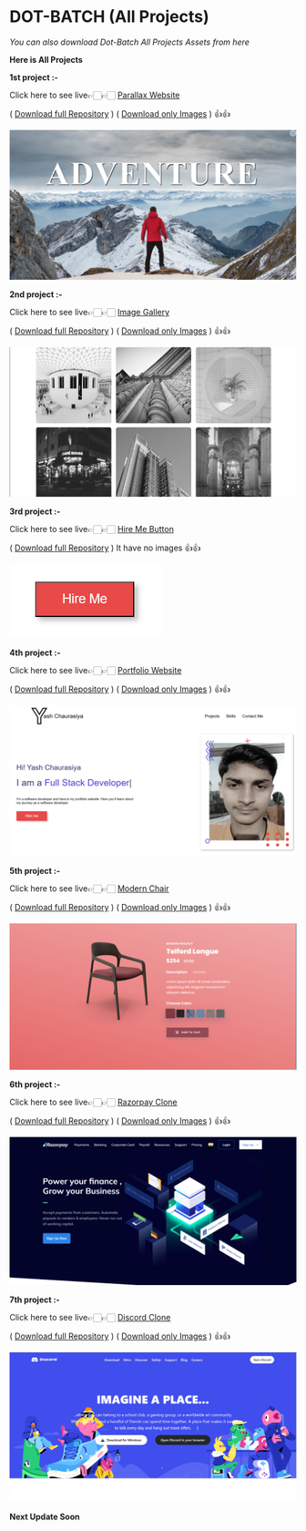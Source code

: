 # DOT-BATCH (All Projects)

_You can also download Dot-Batch All Projects Assets from here_

**Here is All Projects**

**1st project :-**

Click here to see live👉🏻👉🏻 [Parallax Website](https://yash-parallax.netlify.app/)

( [Download full Repository](https://download-directory.github.io/?url=https://github.com/imyash9/Dot-batch-projects/tree/master/parallax) ) ( [Download only Images](https://download-directory.github.io/?url=https://github.com/imyash9/Dot-batch-projects/tree/master/parallax/img/) ) 👍👍

![App Screenshot](./img/parallax.png)

**2nd project :-**

Click here to see live👉🏻👉🏻 [Image Gallery](https://yash-image-gallery.netlify.app/)

( [Download full Repository](https://download-directory.github.io/?url=https://github.com/imyash9/Dot-batch-projects/tree/master/image-gallery/) ) ( [Download only Images](https://download-directory.github.io/?url=https://github.com/imyash9/Dot-batch-projects/tree/master/image-gallery/img/) ) 👍👍

![App Screenshot](./img/image-gallery.png)

**3rd project :-**

Click here to see live👉🏻👉🏻 [Hire Me Button](https://yash-hire-button.netlify.app/)

( [Download full Repository](https://download-directory.github.io/?url=https://github.com/imyash9/Dot-batch-projects/tree/master/hire-button/) ) It have no images 👍👍

![App Screenshot](./img/hire-me-button.png)

**4th project :-**

Click here to see live👉🏻👉🏻 [Portfolio Website](https://yash-portfolio-web.netlify.app/)

( [Download full Repository](https://download-directory.github.io/?url=https://github.com/imyash9/Dot-batch-projects/tree/master/portfolio/) ) ( [Download only Images](https://download-directory.github.io/?url=https://github.com/imyash9/Dot-batch-projects/tree/master/portfolio/img/) ) 👍👍

![App Screenshot](./img/portfolio.png)

**5th project :-**

Click here to see live👉🏻👉🏻 [Modern Chair](https://yash-modern-chair.netlify.app/)

( [Download full Repository](https://download-directory.github.io/?url=https://github.com/imyash9/Dot-batch-projects/tree/master/modern-chair/) ) ( [Download only Images](https://download-directory.github.io/?url=https://github.com/imyash9/Dot-batch-projects/tree/master/modern-chair/img/) ) 👍👍

![App Screenshot](./img/modern-chair.png)

**6th project :-**

Click here to see live👉🏻👉🏻 [Razorpay Clone](https://yash-razorpay.netlify.app/)

( [Download full Repository](https://download-directory.github.io/?url=https://github.com/imyash9/Dot-batch-projects/tree/master/razorpay/) ) ( [Download only Images](https://download-directory.github.io/?url=https://github.com/imyash9/Dot-batch-projects/tree/master/razorpay/img/) ) 👍👍

![App Screenshot](./img/razorpay.png)

**7th project :-**

Click here to see live👉🏻👉🏻 [Discord Clone](https://yash-discord.netlify.app/)

( [Download full Repository](https://download-directory.github.io/?url=https://github.com/imyash9/Dot-batch-projects/tree/master/discord/) ) ( [Download only Images](https://download-directory.github.io/?url=https://github.com/imyash9/Dot-batch-projects/tree/master/discord/img/) ) 👍👍

![App Screenshot](./img/discord.png)

**Next Update Soon**
